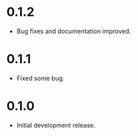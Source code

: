 # 0.1.2

* Bug fixes and documentation improved.

# 0.1.1

* Fixed some bug.

# 0.1.0

* Initial development release.
